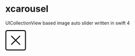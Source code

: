 # xcarousel
UICollectionView based image auto slider written in swift 4 


![alt](https://github.com/xainar/xcarousel/raw/master/xcarousel/Assets.xcassets/x.imageset/x-mark.png "")
